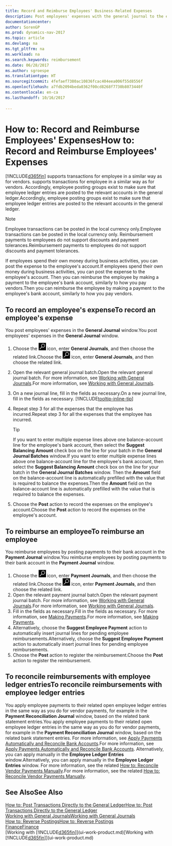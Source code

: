 ```yaml
---
title: Record and Reimburse Employees' Business-Related Expenses
description: Post employees' expenses with the general journal to the employee's account and later post a payment to the employee's bank account to reimburse for the business-related expense.
documentationcenter: 
author: SorenGP
ms.prod: dynamics-nav-2017
ms.topic: article
ms.devlang: na
ms.tgt_pltfrm: na
ms.workload: na
ms.search.keywords: reimbursement
ms.date: 06/28/2017
ms.author: sgroespe
ms.translationtype: HT
ms.sourcegitcommit: 4fefaef7380ac10836fcac404eea006f55d8556f
ms.openlocfilehash: a7fdb2094beda0362f00cd8268f7730b8073440f
ms.contentlocale: en-ca
ms.lasthandoff: 10/16/2017

---
```

# <a name="how-to-record-and-reimburse-employees-expenses"></a><span data-ttu-id="e133b-103">How to: Record and Reimburse Employees' Expenses</span><span class="sxs-lookup"><span data-stu-id="e133b-103">How to: Record and Reimburse Employees' Expenses</span></span>
[!INCLUDE[d365fin](includes/d365fin_md.md)]<span data-ttu-id="e133b-104"> supports transactions for employee in a similar way as for vendors.</span><span class="sxs-lookup"><span data-stu-id="e133b-104"> supports transactions for employee in a similar way as for vendors.</span></span> <span data-ttu-id="e133b-105">Accordingly, employee posting groups exist to make sure that employee ledger entries are posted to the relevant accounts in the general ledger.</span><span class="sxs-lookup"><span data-stu-id="e133b-105">Accordingly, employee posting groups exist to make sure that employee ledger entries are posted to the relevant accounts in the general ledger.</span></span>

> [!NOTE]  
> <span data-ttu-id="e133b-106">Employee transactions can be posted in the local currency only.</span><span class="sxs-lookup"><span data-stu-id="e133b-106">Employee transactions can be posted in the local currency only.</span></span> <span data-ttu-id="e133b-107">Reimbursement payments to employees do not support discounts and payment tolerances.</span><span class="sxs-lookup"><span data-stu-id="e133b-107">Reimbursement payments to employees do not support discounts and payment tolerances.</span></span>

<span data-ttu-id="e133b-108">If employees spend their own money during business activities, you can post the expense to the employee's account.</span><span class="sxs-lookup"><span data-stu-id="e133b-108">If employees spend their own money during business activities, you can post the expense to the employee's account.</span></span> <span data-ttu-id="e133b-109">Then you can reimburse the employee by making a payment to the employee's bank account, similarly to how you pay vendors.</span><span class="sxs-lookup"><span data-stu-id="e133b-109">Then you can reimburse the employee by making a payment to the employee's bank account, similarly to how you pay vendors.</span></span>

## <a name="to-record-an-employees-expense"></a><span data-ttu-id="e133b-110">To record an employee's expense</span><span class="sxs-lookup"><span data-stu-id="e133b-110">To record an employee's expense</span></span>
<span data-ttu-id="e133b-111">You post employees' expenses in the **General Journal** window.</span><span class="sxs-lookup"><span data-stu-id="e133b-111">You post employees' expenses in the **General Journal** window.</span></span>
1. <span data-ttu-id="e133b-112">Choose the ![Search for Page or Report](media/ui-search/search_small.png "Search for Page or Report icon") icon, enter **General Journals**, and then choose the related link.</span><span class="sxs-lookup"><span data-stu-id="e133b-112">Choose the ![Search for Page or Report](media/ui-search/search_small.png "Search for Page or Report icon") icon, enter **General Journals**, and then choose the related link.</span></span>
2. <span data-ttu-id="e133b-113">Open the relevant general journal batch.</span><span class="sxs-lookup"><span data-stu-id="e133b-113">Open the relevant general journal batch.</span></span> <span data-ttu-id="e133b-114">For more information, see [Working with General Journals](ui-work-general-journals.md).</span><span class="sxs-lookup"><span data-stu-id="e133b-114">For more information, see [Working with General Journals](ui-work-general-journals.md).</span></span>
3. <span data-ttu-id="e133b-115">On a new journal line, fill in the fields as necessary.</span><span class="sxs-lookup"><span data-stu-id="e133b-115">On a new journal line, fill in the fields as necessary.</span></span> [!INCLUDE[tooltip-inline-tip](includes/tooltip-inline-tip_md.md)]    
4. <span data-ttu-id="e133b-116">Repeat step 3 for all the expenses that the employee has incurred.</span><span class="sxs-lookup"><span data-stu-id="e133b-116">Repeat step 3 for all the expenses that the employee has incurred.</span></span>

    > [!TIP]  
    > <span data-ttu-id="e133b-117">If you want to enter multiple expense lines above one balance-account line for the employee's bank account, then select the **Suggest Balancing Amount** check box on the line for your batch in the **General Journal Batches** window.</span><span class="sxs-lookup"><span data-stu-id="e133b-117">If you want to enter multiple expense lines above one balance-account line for the employee's bank account, then select the **Suggest Balancing Amount** check box on the line for your batch in the **General Journal Batches** window.</span></span> <span data-ttu-id="e133b-118">Then the **Amount** field on the balance-account line is automatically prefilled with the value that is required to balance the expenses.</span><span class="sxs-lookup"><span data-stu-id="e133b-118">Then the **Amount** field on the balance-account line is automatically prefilled with the value that is required to balance the expenses.</span></span>
5. <span data-ttu-id="e133b-119">Choose the **Post** action to record the expenses on the employee's account.</span><span class="sxs-lookup"><span data-stu-id="e133b-119">Choose the **Post** action to record the expenses on the employee's account.</span></span>

## <a name="to-reimburse-an-employee"></a><span data-ttu-id="e133b-120">To reimburse an employee</span><span class="sxs-lookup"><span data-stu-id="e133b-120">To reimburse an employee</span></span>
<span data-ttu-id="e133b-121">You reimburse employees by posting payments to their bank account in the **Payment Journal** window.</span><span class="sxs-lookup"><span data-stu-id="e133b-121">You reimburse employees by posting payments to their bank account in the **Payment Journal** window.</span></span>
1. <span data-ttu-id="e133b-122">Choose the ![Search for Page or Report](media/ui-search/search_small.png "Search for Page or Report icon") icon, enter **Payment Journals**, and then choose the related link.</span><span class="sxs-lookup"><span data-stu-id="e133b-122">Choose the ![Search for Page or Report](media/ui-search/search_small.png "Search for Page or Report icon") icon, enter **Payment Journals**, and then choose the related link.</span></span>
2. <span data-ttu-id="e133b-123">Open the relevant payment journal batch.</span><span class="sxs-lookup"><span data-stu-id="e133b-123">Open the relevant payment journal batch.</span></span> <span data-ttu-id="e133b-124">For more information, see [Working with General Journals](ui-work-general-journals.md).</span><span class="sxs-lookup"><span data-stu-id="e133b-124">For more information, see [Working with General Journals](ui-work-general-journals.md).</span></span>
3. <span data-ttu-id="e133b-125">Fill in the fields as necessary.</span><span class="sxs-lookup"><span data-stu-id="e133b-125">Fill in the fields as necessary.</span></span> <span data-ttu-id="e133b-126">For more information, see [Making Payments](payables-make-payments.md).</span><span class="sxs-lookup"><span data-stu-id="e133b-126">For more information, see [Making Payments](payables-make-payments.md).</span></span>
4. <span data-ttu-id="e133b-127">Alternatively, choose the **Suggest Employee Payment** action to automatically insert journal lines for pending employee reimbursements.</span><span class="sxs-lookup"><span data-stu-id="e133b-127">Alternatively, choose the **Suggest Employee Payment** action to automatically insert journal lines for pending employee reimbursements.</span></span>
5. <span data-ttu-id="e133b-128">Choose the **Post** action to register the reimbursement.</span><span class="sxs-lookup"><span data-stu-id="e133b-128">Choose the **Post** action to register the reimbursement.</span></span>  

## <a name="to-reconcile-reimbursements-with-employee-ledger-entries"></a><span data-ttu-id="e133b-129">To reconcile reimbursements with employee ledger entries</span><span class="sxs-lookup"><span data-stu-id="e133b-129">To reconcile reimbursements with employee ledger entries</span></span>
<span data-ttu-id="e133b-130">You apply employee payments to their related open employee ledger entries in the same way as you do for vendor payments, for example in the **Payment Reconciliation Journal** window, based on the related bank statement entries.</span><span class="sxs-lookup"><span data-stu-id="e133b-130">You apply employee payments to their related open employee ledger entries in the same way as you do for vendor payments, for example in the **Payment Reconciliation Journal** window, based on the related bank statement entries.</span></span> <span data-ttu-id="e133b-131">For more information, see [Apply Payments Automatically and Reconcile Bank Accounts](receivables-apply-payments-auto-reconcile-bank-accounts.md).</span><span class="sxs-lookup"><span data-stu-id="e133b-131">For more information, see [Apply Payments Automatically and Reconcile Bank Accounts](receivables-apply-payments-auto-reconcile-bank-accounts.md).</span></span> <span data-ttu-id="e133b-132">Alternatively, you can apply manually in the **Employee Ledger Entries** window.</span><span class="sxs-lookup"><span data-stu-id="e133b-132">Alternatively, you can apply manually in the **Employee Ledger Entries** window.</span></span> <span data-ttu-id="e133b-133">For more information, see the related [How to: Reconcile Vendor Payments Manually](payables-how-apply-purchase-transactions-manually.md).</span><span class="sxs-lookup"><span data-stu-id="e133b-133">For more information, see the related [How to: Reconcile Vendor Payments Manually](payables-how-apply-purchase-transactions-manually.md).</span></span>  

## <a name="see-also"></a><span data-ttu-id="e133b-134">See Also</span><span class="sxs-lookup"><span data-stu-id="e133b-134">See Also</span></span>
[<span data-ttu-id="e133b-135">How to: Post Transactions Directly to the General Ledger</span><span class="sxs-lookup"><span data-stu-id="e133b-135">How to: Post Transactions Directly to the General Ledger</span></span>](finance-how-post-transactions-directly.md)  
[<span data-ttu-id="e133b-136">Working with General Journals</span><span class="sxs-lookup"><span data-stu-id="e133b-136">Working with General Journals</span></span>](ui-work-general-journals.md)  
[<span data-ttu-id="e133b-137">How to: Reverse Postings</span><span class="sxs-lookup"><span data-stu-id="e133b-137">How to: Reverse Postings</span></span>](finance-how-reverse-journal-posting.md)  
[<span data-ttu-id="e133b-138">Finance</span><span class="sxs-lookup"><span data-stu-id="e133b-138">Finance</span></span>](finance.md)  
<span data-ttu-id="e133b-139">[Working with [!INCLUDE[d365fin](includes/d365fin_md.md)]](ui-work-product.md)</span><span class="sxs-lookup"><span data-stu-id="e133b-139">[Working with [!INCLUDE[d365fin](includes/d365fin_md.md)]](ui-work-product.md)</span></span>  

